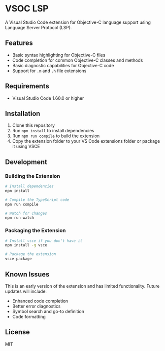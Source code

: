 # VSOC LSP

A Visual Studio Code extension for Objective-C language support using Language Server Protocol (LSP).

## Features

- Basic syntax highlighting for Objective-C files
- Code completion for common Objective-C classes and methods
- Basic diagnostic capabilities for Objective-C code
- Support for `.m` and `.h` file extensions

## Requirements

- Visual Studio Code 1.60.0 or higher

## Installation

1. Clone this repository
2. Run `npm install` to install dependencies
3. Run `npm run compile` to build the extension
4. Copy the extension folder to your VS Code extensions folder or package it using VSCE

## Development

### Building the Extension

```bash
# Install dependencies
npm install

# Compile the TypeScript code
npm run compile

# Watch for changes
npm run watch
```

### Packaging the Extension

```bash
# Install vsce if you don't have it
npm install -g vsce

# Package the extension
vsce package
```

## Known Issues

This is an early version of the extension and has limited functionality. Future updates will include:

- Enhanced code completion
- Better error diagnostics
- Symbol search and go-to definition
- Code formatting

## License

MIT 